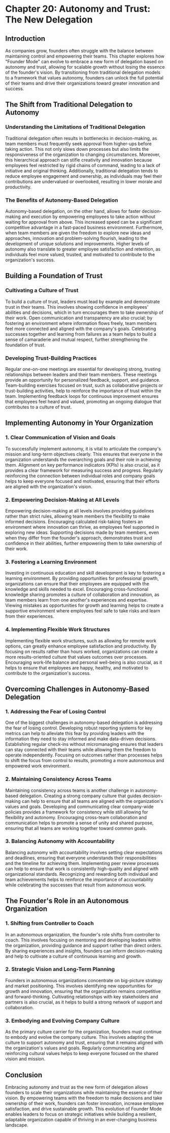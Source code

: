 # Chapter 20: Autonomy and Trust: The New Delegation

## Introduction

As companies grow, founders often struggle with the balance between maintaining control and empowering their teams. This chapter explores how "Founder Mode" can evolve to embrace a new form of delegation based on autonomy and trust, allowing for scalable growth without losing the essence of the founder's vision. By transitioning from traditional delegation models to a framework that values autonomy, founders can unlock the full potential of their teams and drive their organizations toward greater innovation and success.

## The Shift from Traditional Delegation to Autonomy

### Understanding the Limitations of Traditional Delegation

Traditional delegation often results in bottlenecks in decision-making, as team members must frequently seek approval from higher-ups before taking action. This not only slows down processes but also limits the responsiveness of the organization to changing circumstances. Moreover, this hierarchical approach can stifle creativity and innovation because employees feel restricted by rigid chains of command, leading to a lack of initiative and original thinking. Additionally, traditional delegation tends to reduce employee engagement and ownership, as individuals may feel their contributions are undervalued or overlooked, resulting in lower morale and productivity.

### The Benefits of Autonomy-Based Delegation

Autonomy-based delegation, on the other hand, allows for faster decision-making and execution by empowering employees to take action without waiting for approval from above. This increased speed can be a significant competitive advantage in a fast-paced business environment. Furthermore, when team members are given the freedom to explore new ideas and approaches, innovation and problem-solving flourish, leading to the development of unique solutions and improvements. Higher levels of autonomy also translate to greater employee satisfaction and retention, as individuals feel more valued, trusted, and motivated to contribute to the organization's success.

## Building a Foundation of Trust

### Cultivating a Culture of Trust

To build a culture of trust, leaders must lead by example and demonstrate trust in their teams. This involves showing confidence in employees' abilities and decisions, which in turn encourages them to take ownership of their work. Open communication and transparency are also crucial; by fostering an environment where information flows freely, team members feel more connected and aligned with the company's goals. Celebrating successes together and learning from failures as a team helps to build a sense of camaraderie and mutual respect, further strengthening the foundation of trust.

### Developing Trust-Building Practices

Regular one-on-one meetings are essential for developing strong, trusting relationships between leaders and their team members. These meetings provide an opportunity for personalized feedback, support, and guidance. Team-building exercises focused on trust, such as collaborative projects or trust-building activities, help to reinforce the importance of trust within the team. Implementing feedback loops for continuous improvement ensures that employees feel heard and valued, promoting an ongoing dialogue that contributes to a culture of trust.

## Implementing Autonomy in Your Organization

### 1. Clear Communication of Vision and Goals

To successfully implement autonomy, it is vital to articulate the company's mission and long-term objectives clearly. This ensures that everyone in the organization understands the overarching goals and their role in achieving them. Alignment on key performance indicators (KPIs) is also crucial, as it provides a clear framework for measuring success and progress. Regularly reinforcing the connection between individual roles and company goals helps to keep everyone focused and motivated, ensuring that their efforts are aligned with the organization's vision.

### 2. Empowering Decision-Making at All Levels

Empowering decision-making at all levels involves providing guidelines rather than strict rules, allowing team members the flexibility to make informed decisions. Encouraging calculated risk-taking fosters an environment where innovation can thrive, as employees feel supported in exploring new ideas. Supporting decisions made by team members, even when they differ from the founder's approach, demonstrates trust and confidence in their abilities, further empowering them to take ownership of their work.

### 3. Fostering a Learning Environment

Investing in continuous education and skill development is key to fostering a learning environment. By providing opportunities for professional growth, organizations can ensure that their employees are equipped with the knowledge and skills needed to excel. Encouraging cross-functional knowledge sharing promotes a culture of collaboration and innovation, as team members learn from one another's experiences and expertise. Viewing mistakes as opportunities for growth and learning helps to create a supportive environment where employees feel safe to take risks and learn from their experiences.

### 4. Implementing Flexible Work Structures

Implementing flexible work structures, such as allowing for remote work options, can greatly enhance employee satisfaction and productivity. By focusing on results rather than hours worked, organizations can create a more results-oriented culture that values outcomes over processes. Encouraging work-life balance and personal well-being is also crucial, as it helps to ensure that employees are happy, healthy, and motivated to contribute to the organization's success.

## Overcoming Challenges in Autonomy-Based Delegation

### 1. Addressing the Fear of Losing Control

One of the biggest challenges in autonomy-based delegation is addressing the fear of losing control. Developing robust reporting systems for key metrics can help to alleviate this fear by providing leaders with the information they need to stay informed and make data-driven decisions. Establishing regular check-ins without micromanaging ensures that leaders can stay connected with their teams while allowing them the freedom to operate independently. Focusing on outcomes rather than processes helps to shift the focus from control to results, promoting a more autonomous and empowered work environment.

### 2. Maintaining Consistency Across Teams

Maintaining consistency across teams is another challenge in autonomy-based delegation. Creating a strong company culture that guides decision-making can help to ensure that all teams are aligned with the organization's values and goals. Developing and communicating clear company-wide policies provides a framework for consistency while still allowing for flexibility and autonomy. Encouraging cross-team collaboration and communication helps to promote a sense of unity and shared purpose, ensuring that all teams are working together toward common goals.

### 3. Balancing Autonomy with Accountability

Balancing autonomy with accountability involves setting clear expectations and deadlines, ensuring that everyone understands their responsibilities and the timeline for achieving them. Implementing peer review processes can help to ensure that work is consistently high-quality and aligned with organizational standards. Recognizing and rewarding both individual and team achievements helps to reinforce the importance of accountability while celebrating the successes that result from autonomous work.

## The Founder's Role in an Autonomous Organization

### 1. Shifting from Controller to Coach

In an autonomous organization, the founder's role shifts from controller to coach. This involves focusing on mentoring and developing leaders within the organization, providing guidance and support rather than direct orders. By sharing experiences and insights, founders can inform decision-making and help to cultivate a culture of continuous learning and growth.

### 2. Strategic Vision and Long-Term Planning

Founders in autonomous organizations concentrate on big-picture strategy and market positioning. This involves identifying new opportunities for growth and innovation, ensuring that the organization remains competitive and forward-thinking. Cultivating relationships with key stakeholders and partners is also crucial, as it helps to build a strong network of support and collaboration.

### 3. Embodying and Evolving Company Culture

As the primary culture carrier for the organization, founders must continue to embody and evolve the company culture. This involves adapting the culture to support autonomy and trust, ensuring that it remains aligned with the organization's values and goals. Regularly communicating and reinforcing cultural values helps to keep everyone focused on the shared vision and mission.

## Conclusion

Embracing autonomy and trust as the new form of delegation allows founders to scale their organizations while maintaining the essence of their vision. By empowering teams with the freedom to make decisions and take ownership of their work, founders can foster innovation, increase employee satisfaction, and drive sustainable growth. This evolution of Founder Mode enables leaders to focus on strategic initiatives while building a resilient, adaptable organization capable of thriving in an ever-changing business landscape.